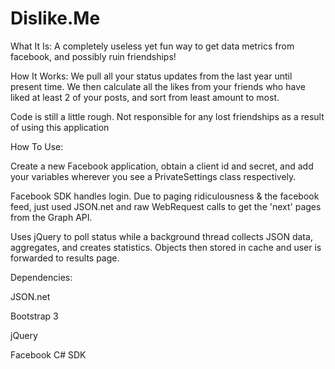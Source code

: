 Dislike.Me
==========
What It Is: A completely useless yet fun way to get data metrics from facebook, and possibly ruin friendships!

How It Works: We pull all your status updates from the last year until present time. We then calculate all the likes from your friends who have liked at least 2 of your posts, and sort from least amount to most.

Code is still a little rough. Not responsible for any lost friendships as a result of using this application

How To Use:

Create a new Facebook application, obtain a client id and secret, and add your variables wherever you see a PrivateSettings class respectively.

Facebook SDK handles login. Due to paging ridiculousness & the facebook feed, just used JSON.net and raw WebRequest calls to get the 'next' pages from the Graph API. 

Uses jQuery to poll status while a background thread collects JSON data, aggregates, and creates statistics. Objects then stored in cache and user is forwarded to results page. 

Dependencies:

JSON.net 

Bootstrap 3

jQuery

Facebook C# SDK
